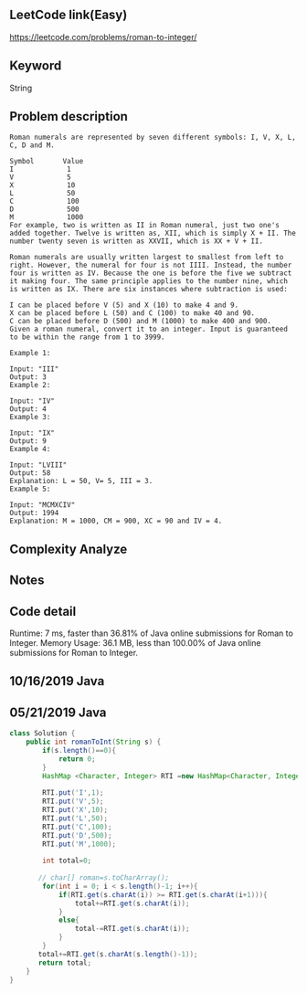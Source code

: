 ## LeetCode link(Easy)
https://leetcode.com/problems/roman-to-integer/

## Keyword
String

## Problem description
```
Roman numerals are represented by seven different symbols: I, V, X, L, C, D and M.

Symbol       Value
I             1
V             5
X             10
L             50
C             100
D             500
M             1000
For example, two is written as II in Roman numeral, just two one's added together. Twelve is written as, XII, which is simply X + II. The number twenty seven is written as XXVII, which is XX + V + II.

Roman numerals are usually written largest to smallest from left to right. However, the numeral for four is not IIII. Instead, the number four is written as IV. Because the one is before the five we subtract it making four. The same principle applies to the number nine, which is written as IX. There are six instances where subtraction is used:

I can be placed before V (5) and X (10) to make 4 and 9. 
X can be placed before L (50) and C (100) to make 40 and 90. 
C can be placed before D (500) and M (1000) to make 400 and 900.
Given a roman numeral, convert it to an integer. Input is guaranteed to be within the range from 1 to 3999.

Example 1:

Input: "III"
Output: 3
Example 2:

Input: "IV"
Output: 4
Example 3:

Input: "IX"
Output: 9
Example 4:

Input: "LVIII"
Output: 58
Explanation: L = 50, V= 5, III = 3.
Example 5:

Input: "MCMXCIV"
Output: 1994
Explanation: M = 1000, CM = 900, XC = 90 and IV = 4.
```

## Complexity Analyze


## Notes


## Code detail
Runtime: 7 ms, faster than 36.81% of Java online submissions for Roman to Integer.
Memory Usage: 36.1 MB, less than 100.00% of Java online submissions for Roman to Integer.

## 10/16/2019 Java
## 05/21/2019 Java
```java
class Solution {
    public int romanToInt(String s) {
        if(s.length()==0){
            return 0;
        }
        HashMap <Character, Integer> RTI =new HashMap<Character, Integer>();
        
        RTI.put('I',1);
        RTI.put('V',5);
        RTI.put('X',10);
        RTI.put('L',50);
        RTI.put('C',100);
        RTI.put('D',500);
        RTI.put('M',1000);
        
        int total=0;
        
       // char[] roman=s.toCharArray();
        for(int i = 0; i < s.length()-1; i++){
            if(RTI.get(s.charAt(i)) >= RTI.get(s.charAt(i+1))){
                total+=RTI.get(s.charAt(i));
            }
            else{
                total-=RTI.get(s.charAt(i));
            }
        }
       total+=RTI.get(s.charAt(s.length()-1));     
       return total;    
    }
}
```
